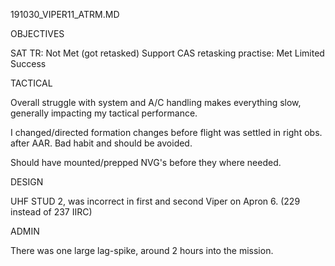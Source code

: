 191030_VIPER11_ATRM.MD

OBJECTIVES

SAT TR: Not Met (got retasked)
Support CAS retasking practise: Met Limited Success 

TACTICAL

Overall struggle with system and A/C handling makes everything slow, generally impacting my tactical performance.

I changed/directed formation changes before flight was settled in right obs. after AAR. Bad habit and should be avoided.

Should have mounted/prepped NVG's before they where needed.

DESIGN

UHF STUD 2, was incorrect in first and second Viper on Apron 6. (229 instead of 237 IIRC)

ADMIN

There was one large lag-spike, around 2 hours into the mission.